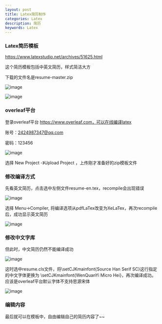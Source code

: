 ```yaml
---
layout: post
title: Latex简历制作
categories: Latex
description: 简历
keywords: Latex
---
```



### Latex简历模板

https://www.latexstudio.net/archives/51625.html

这个简历模板包括中英文简历，样式简洁大方

下载的文件名是resume-master.zip

![image]( https://note.youdao.com/yws/public/resource/782c672e0460504523345c9301875789/xmlnote/2BB322E7340D4BC099960ED83FA25C74/3650)

![image]( https://note.youdao.com/yws/public/resource/782c672e0460504523345c9301875789/xmlnote/802580D4C57F4DE49C77DD8DFA45A65D/3652)

### overleaf平台

登录overleaf平台 https://www.overleaf.com，可以在线编译latex

账号：2424987347@qq.com

密码：123456

![image](https://note.youdao.com/yws/public/resource/782c672e0460504523345c9301875789/xmlnote/3514CA94AF674A6487909D8A7400127B/3642)

选择 New Project -》Upload Project ，上传刚才准备好的zip模板文件

### 修改编译方式

先看英文简历，点击选中左侧文件resume-en.tex，recompile会出现错误

![image](https://note.youdao.com/yws/public/resource/782c672e0460504523345c9301875789/xmlnote/B9668BB7651541F688C1B20537D8D6F2/3655)


选择 Menu->Compiler, 将编译选项从pdfLaTex改变为XeLaTex，再次recompile后，成功显示英文简历


![image](https://note.youdao.com/yws/public/resource/782c672e0460504523345c9301875789/xmlnote/F28EEAC3AF024AB5938F541D5B78E6F5/3658)

### 修改中文字库

但此时，中文简历仍然不能编译成功

![image](https://note.youdao.com/yws/public/resource/782c672e0460504523345c9301875789/xmlnote/78100515482242AD81926ED7FB202A80/3661)

这时选中resume.cls文件，将\setCJKmainfont{Source Han Serif SC}这行指定的中文字体更换为 \setCJKmainfont{WenQuanYi Micro Hei}，再次编译成功。应该是overleaf平台默认字体不支持思源宋体

![image](https://note.youdao.com/yws/public/resource/782c672e0460504523345c9301875789/xmlnote/E1A1CBBD76A947DA8ED0BFD5A922506F/3665)


### 编辑内容

最后就可以在模板中，自由编辑自己的简历内容了~~